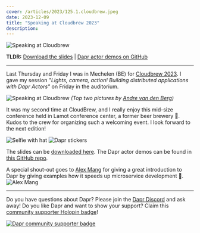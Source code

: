 ```yaml
---
cover: /articles/2023/125.1.cloudbrew.jpeg
date: 2023-12-09
title: "Speaking at Cloudbrew 2023"
description:
---
```


![Speaking at Cloudbrew](/articles/2023/125.1.cloudbrew.jpeg)

**TLDR:** <a href="/articles/2023/125.cloudbrew-dapr-actors.pdf" target="_blank">Download the slides</a> | <a href="https://github.com/diagrid-labs/dapr-actor-demos" target="_blank">Dapr actor demos on GitHub</a>

---

Last Thursday and Friday I was in Mechelen (BE) for [Cloudbrew 2023](https://www.cloudbrew.be/). I gave my session _"Lights, camera, action! Building distributed applications with Dapr Actors"_ on Friday in the auditorium.

![Speaking at Cloudbrew](/articles/2023/125.2.cloudbrew.jpeg)
*(Top two pictures by [Andre van den Berg](https://twitter.com/aavdberg))*

It was my second time at CloudBrew, and I really enjoy this mid-size conference held in Lamot conference center, a former beer brewery 🍺. Kudos to the crew for organizing such a welcoming event. I look forward to the next edition!

![Selfie with hat](/articles/2023/125.3.cloudbrew.jpeg)
![Dapr stickers](/articles/2023/125.4.cloudbrew.jpeg)

The slides can be <a href="/articles/2023/125.cloudbrew-dapr-actors.pdf" target="_blank">downloaded here</a>. The Dapr actor demos can be found in [this GitHub repo](https://github.com/diagrid-labs/dapr-actor-demos).

A special shout-out goes to [Alex Mang](https://twitter.com/iamalexmang) for giving a great introduction to Dapr by giving examples how it speeds up microservice development 🚀.
![Alex Mang](/articles/2023/125.5.cloudbrew-alexmang.jpeg)

---

Do you have questions about Dapr? Please join the [Dapr Discord](https://bit.ly/dapr-discord) and ask away! Do you like Dapr and want to show your support? Claim this [community supporter Holopin badge](https://bit.ly/dapr-supporter)!

[![Dapr community supporter badge](/articles/2023/124.3.dapr-community-supporter.png)](https://bit.ly/dapr-supporter)